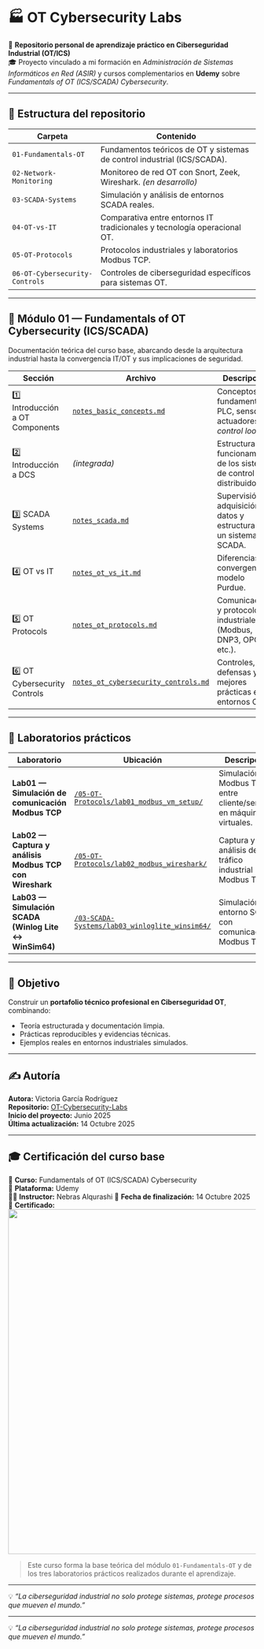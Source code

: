 # 🏭 OT Cybersecurity Labs

📘 **Repositorio personal de aprendizaje práctico en Ciberseguridad Industrial (OT/ICS)**  
🎓 Proyecto vinculado a mi formación en *Administración de Sistemas Informáticos en Red (ASIR)* y cursos complementarios en **Udemy** sobre *Fundamentals of OT (ICS/SCADA) Cybersecurity*.

---

## 📂 Estructura del repositorio

| Carpeta | Contenido |
|----------|------------|
| `01-Fundamentals-OT` | Fundamentos teóricos de OT y sistemas de control industrial (ICS/SCADA). |
| `02-Network-Monitoring` | Monitoreo de red OT con Snort, Zeek, Wireshark. *(en desarrollo)* |
| `03-SCADA-Systems` | Simulación y análisis de entornos SCADA reales. |
| `04-OT-vs-IT` | Comparativa entre entornos IT tradicionales y tecnología operacional OT. |
| `05-OT-Protocols` | Protocolos industriales y laboratorios Modbus TCP. |
| `06-OT-Cybersecurity-Controls` | Controles de ciberseguridad específicos para sistemas OT. |

---

## 🧠 Módulo 01 — Fundamentals of OT Cybersecurity (ICS/SCADA)

Documentación teórica del curso base, abarcando desde la arquitectura industrial hasta la convergencia IT/OT y sus implicaciones de seguridad.

| Sección | Archivo | Descripción |
|----------|----------|-------------|
| 1️⃣ Introducción a OT Components | [`notes_basic_concepts.md`](./01-Fundamentals-OT/notes_basic_concepts.md) | Conceptos fundamentales: PLC, sensores, actuadores y *control loops*. |
| 2️⃣ Introducción a DCS | *(integrada)* | Estructura y funcionamiento de los sistemas de control distribuido. |
| 3️⃣ SCADA Systems | [`notes_scada.md`](./03-SCADA-Systems/notes_scada.md) | Supervisión, adquisición de datos y estructura de un sistema SCADA. |
| 4️⃣ OT vs IT | [`notes_ot_vs_it.md`](./04-OT-vs-IT/notes_ot_vs_it.md) | Diferencias, convergencia y modelo Purdue. |
| 5️⃣ OT Protocols | [`notes_ot_protocols.md`](./05-OT-Protocols/notes_ot_protocols.md) | Comunicación y protocolos industriales (Modbus, DNP3, OPC, etc.). |
| 6️⃣ OT Cybersecurity Controls | [`notes_ot_cybersecurity_controls.md`](./06-OT-Cybersecurity-Controls/notes_ot_cybersecurity_controls.md) | Controles, defensas y mejores prácticas en entornos OT. |

---

## 🧪 Laboratorios prácticos

| Laboratorio | Ubicación | Descripción |
|--------------|------------|-------------|
| **Lab01 — Simulación de comunicación Modbus TCP** | [`/05-OT-Protocols/lab01_modbus_vm_setup/`](./05-OT-Protocols/lab01_modbus_vm_setup/) | Simulación Modbus TCP entre cliente/servidor en máquinas virtuales. |
| **Lab02 — Captura y análisis Modbus TCP con Wireshark** | [`/05-OT-Protocols/lab02_modbus_wireshark/`](./05-OT-Protocols/lab02_modbus_wireshark/) | Captura y análisis del tráfico industrial Modbus TCP. |
| **Lab03 — Simulación SCADA (Winlog Lite ↔ WinSim64)** | [`/03-SCADA-Systems/lab03_winloglite_winsim64/`](./03-SCADA-Systems/lab03_winloglite_winsim64/) | Simulación de entorno SCADA con comunicación Modbus TCP. |

---

## 🚀 Objetivo

Construir un **portafolio técnico profesional en Ciberseguridad OT**, combinando:
- Teoría estructurada y documentación limpia.  
- Prácticas reproducibles y evidencias técnicas.  
- Ejemplos reales en entornos industriales simulados.

---

## ✍️ Autoría

**Autora:** Victoria García Rodríguez  
**Repositorio:** [OT-Cybersecurity-Labs](https://github.com/cosiata01/OT-Cybersecurity-Labs)  
**Inicio del proyecto:** Junio 2025  
**Última actualización:** 14 Octubre 2025  

---

## 🎓 Certificación del curso base

📘 **Curso:** Fundamentals of OT (ICS/SCADA) Cybersecurity  
🏫 **Plataforma:** Udemy  
👩‍💻 **Instructor:** Nebras Alqurashi
📅 **Fecha de finalización:** 14 Octubre 2025  
📄 **Certificado:**   <img src="./01-Fundamentals-OT/fundamentals_ot_certificate_victoria_garcia.jpg" width="700px">


> Este curso forma la base teórica del módulo `01-Fundamentals-OT` y de los tres laboratorios prácticos realizados durante el aprendizaje.


---

💡 *“La ciberseguridad industrial no solo protege sistemas, protege procesos que mueven el mundo.”*
 

---

💡 *“La ciberseguridad industrial no solo protege sistemas, protege procesos que mueven el mundo.”*
